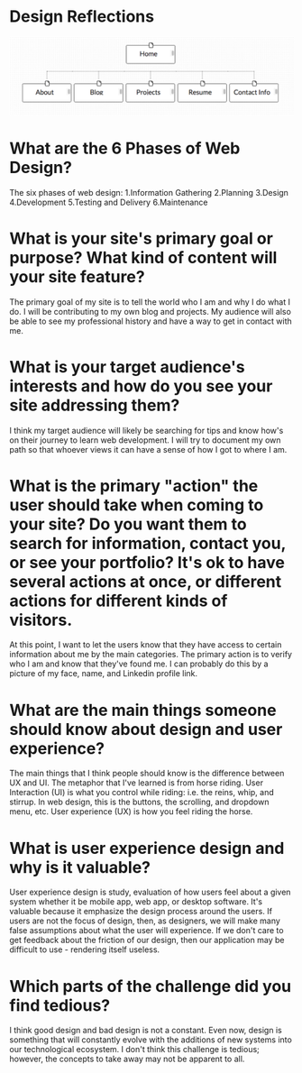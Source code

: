 # Design Reflections

![Display Site Map](/week-2/imgs/site-map.png)

# What are the 6 Phases of Web Design?

The six phases of web design:
1.Information Gathering
2.Planning
3.Design
4.Development
5.Testing and Delivery
6.Maintenance

# What is your site's primary goal or purpose? What kind of content will your site feature?

The primary goal of my site is to tell the world who I am and why I do what I do. I will be contributing to my own blog and projects. My audience will also be able to see my professional history and have a way to get in contact with me.

# What is your target audience's interests and how do you see your site addressing them?

I think my target audience will likely be searching for tips and know how's on their journey to learn web development. I will try to document my own path so that whoever views it can have a sense of how I got to where I am.

# What is the primary "action" the user should take when coming to your site? Do you want them to search for information, contact you, or see your portfolio? It's ok to have several actions at once, or different actions for different kinds of visitors.

At this point, I want to let the users know that they have access to certain information about me by the main categories. The primary action is to verify who I am and know that they've found me. I can probably do this by a picture of my face, name, and Linkedin profile link.

# What are the main things someone should know about design and user experience?

The main things that I think people should know is the difference between UX and UI. The metaphor that I've learned is from horse riding. User Interaction (UI) is what you control while riding: i.e. the reins, whip, and stirrup. In web design, this is the buttons, the scrolling, and dropdown menu, etc. User experience (UX) is how you feel riding the horse.

# What is user experience design and why is it valuable?

User experience design is study, evaluation of how users feel about a given system whether it be mobile app, web app, or desktop software. It's valuable because it emphasize the design process around the users. If users are not the focus of design, then, as designers, we will make many false assumptions about what the user will experience. If we don't care to get feedback about the friction of our design, then our application may be difficult to use - rendering itself useless.

# Which parts of the challenge did you find tedious?

I think good design and bad design is not a constant. Even now, design is something that will constantly evolve with the additions of new systems into our technological ecosystem. I don't think this challenge is tedious; however, the concepts to take away may not be apparent to all.
